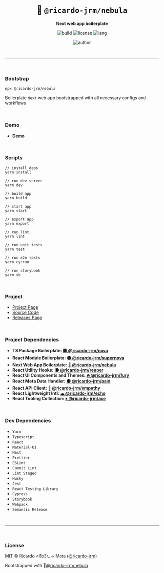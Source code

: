<div align="center">

# 🌌 `@ricardo-jrm/nebula`

<b>Next web app boilerplate</b>

![build](https://img.shields.io/github/workflow/status/ricardo-jrm/nebula/Continuous%20Integration?style=for-the-badge)
![license](https://img.shields.io/github/license/ricardo-jrm/nebula?style=for-the-badge)
![lang](https://img.shields.io/github/languages/top/ricardo-jrm/nebula?style=for-the-badge)

![author](<https://img.shields.io/badge/Author-Ricardo%20%3Cl1b3r__--%3E%20Mota%20(%40ricardo--jrm)-orange?style=for-the-badge>)

</div>

<br />

---

<br />

### <b>Bootstrap</b>

```tsx
npx @ricardo-jrm/nebula
```

Boilerplate `Next` web app bootstrapped with all necessary configs and workflows

<br />

### <b>Demo</b>

- <b>[Demo](https://nebula-ricardojrm.vercel.app/)</b>

<br />

### <b>Scripts</b>

```tsx
// install deps
yarn install

// run dev server
yarn dev

// build app
yarn build

// start app
yarn start

// export app
yarn export

// run lint
yarn lint

// run unit tests
yarn test

// run e2e tests
yarn cy:run

// run storybook
yarn sb
```

<br />

### <b>Project</b>

- [Project Page](https://www.notion.so/l1b3r/nebula-170cf8da5d77413cbff167bc0ba63444)
- [Source Code](https://github.com/ricardo-jrm/nebula)
- [Releases Page](https://github.com/ricardo-jrm/nebula/releases)

<br />

### <b>Project Dependencies</b>

- <b>TS Package Boilerplate: [🟪 @ricardo-jrm/nova](https://github.com/ricardo-jrm/nova)</b>
- <b>React Module Boilerplate: [🟣 @ricardo-jrm/supernova](https://github.com/ricardo-jrm/supernova)</b>
- <b>Next Web App Boilerplate: [🌌 @ricardo-jrm/nebula](https://github.com/ricardo-jrm/nebula)</b>
- <b>React Utility Hooks: [🌘 @ricardo-jrm/reaper](https://github.com/ricardo-jrm/reaper)</b>
- <b>React UI Components and Themes: [🔥 @ricardo-jrm/fury](https://github.com/ricardo-jrm/fury)</b>
- <b>React Meta Data Handler: [⚫ @ricardo-jrm/pain](https://github.com/ricardo-jrm/pain)</b>
- <b>React API Client: [🌸 @ricardo-jrm/empathy](https://github.com/ricardo-jrm/empathy)</b>
- <b>React Lightweight Intl: [☁ @ricardo-jrm/echo](https://github.com/ricardo-jrm/echo)</b>
- <b>React Tooling Collection: [♠ @ricardo-jrm/ace](https://github.com/ricardo-jrm/ace)</b>

<br />

### <b>Dev Dependencies</b>

- `Yarn`
- `Typescript`
- `React`
- `Material-UI`
- `Next`
- `Prettier`
- `ESLint`
- `Commit Lint`
- `Lint Staged`
- `Husky`
- `Jest`
- `React Testing Library`
- `Cypress`
- `Storybook`
- `Webpack`
- `Semantic Release`

<br />

---

<br />

### <b>License</b>

[MIT](https://github.com/ricardo-jrm/nebula/blob/main/LICENSE) © Ricardo <l1b3r\_-> Mota ([@ricardo-jrm](https://github.com/ricardo-jrm))

Bootstrapped with 🌌[@ricardo-jrm/nebula](https://github.com/ricardo-jrm/nebula)

<br />
